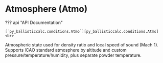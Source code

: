 # Atmosphere (Atmo)

??? api "API Documentation"

    [`py_ballisticcalc.conditions.Atmo`][py_ballisticcalc.conditions.Atmo]<br>

Atmospheric state used for density ratio and local speed of sound (Mach 1). Supports ICAO standard atmosphere by altitude and custom pressure/temperature/humidity, plus separate powder temperature.
